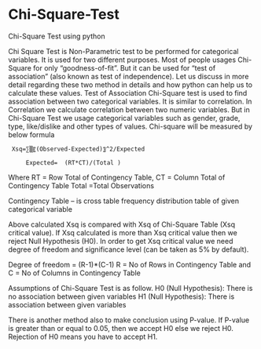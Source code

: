 # Chi-Square-Test
Chi-Square Test using python

Chi Square Test is Non-Parametric test to be performed for categorical variables. It is used for two different purposes. Most of people usages Chi-Square for only “goodness-of-fit”. But it can be used for “test of association” (also known as test of independence). Let us discuss in more detail regarding these two method in details and how python can help us to calculate these values.
Test of Association
 Chi-Square test is used to find association between two categorical variables. It is similar to correlation. In Correlation we calculate correlation between two numeric variables. But in Chi-Square Test we usage categorical variables such as gender, grade, type, like/dislike and other types of values. Chi-square will be measured by below formula	
 
	 Xsq=∑▒〖(Observed-Expected)〗^2/Expected

         Expected=  (RT*CT)/(Total )

Where RT = Row Total of Contingency Table,
      CT = Column Total of Contingency Table
      Total =Total Observations

Contingency Table – is cross table frequency distribution table of given categorical variable

Above calculated Xsq is compared with Xsq of Chi-Square Table (Xsq critical value). If Xsq calculated is more than Xsq critical value then we reject Null Hypothesis (H0). In order to get Xsq critical value we need degree of freedom and significance level (can be taken as 5% by default).

Degree of freedom = (R-1)*(C-1)
R = No of Rows in Contingency Table and C = No of Columns in Contingency Table

Assumptions of Chi-Square Test is as follow.
H0 (Null Hypothesis): There is no association between given variables
H1 (Null Hypothesis): There is association between given variables

There is another method also to make conclusion using P-value. If P-value is greater than or equal to 0.05, then we accept H0 else we reject H0. Rejection of H0 means you have to accept H1.
